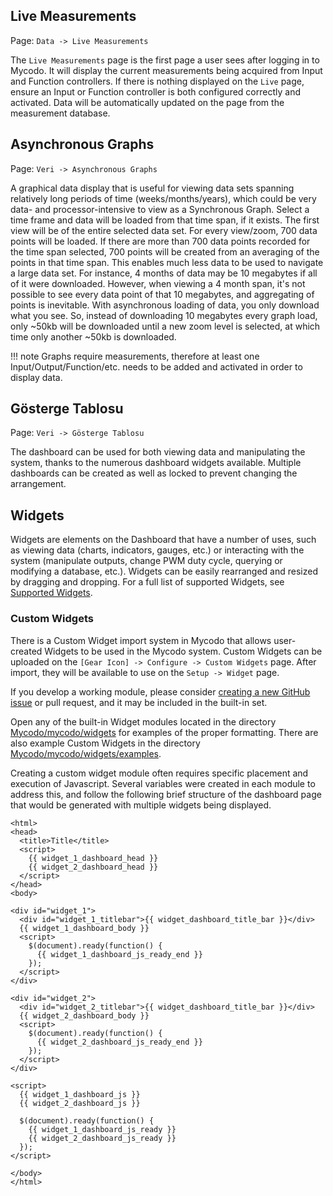 ## Live Measurements

Page\: `Data -> Live Measurements`

The `Live Measurements` page is the first page a user sees after logging in to Mycodo. It will display the current measurements being acquired from Input and Function controllers. If there is nothing displayed on the `Live` page, ensure an Input or Function controller is both configured correctly and activated. Data will be automatically updated on the page from the measurement database.

## Asynchronous Graphs

Page\: `Veri -> Asynchronous Graphs`

A graphical data display that is useful for viewing data sets spanning relatively long periods of time (weeks/months/years), which could be very data- and processor-intensive to view as a Synchronous Graph. Select a time frame and data will be loaded from that time span, if it exists. The first view will be of the entire selected data set. For every view/zoom, 700 data points will be loaded. If there are more than 700 data points recorded for the time span selected, 700 points will be created from an averaging of the points in that time span. This enables much less data to be used to navigate a large data set. For instance, 4 months of data may be 10 megabytes if all of it were downloaded. However, when viewing a 4 month span, it's not possible to see every data point of that 10 megabytes, and aggregating of points is inevitable. With asynchronous loading of data, you only download what you see. So, instead of downloading 10 megabytes every graph load, only ~50kb will be downloaded until a new zoom level is selected, at which time only another ~50kb is downloaded.

!!! note
    Graphs require measurements, therefore at least one Input/Output/Function/etc. needs to be added and activated in order to display data.

## Gösterge Tablosu

Page\: `Veri -> Gösterge Tablosu`

The dashboard can be used for both viewing data and manipulating the system, thanks to the numerous dashboard widgets available. Multiple dashboards can be created as well as locked to prevent changing the arrangement.

## Widgets

Widgets are elements on the Dashboard that have a number of uses, such as viewing data (charts, indicators, gauges, etc.) or interacting with the system (manipulate outputs, change PWM duty cycle, querying or modifying a database, etc.). Widgets can be easily rearranged and resized by dragging and dropping. For a full list of supported Widgets, see [Supported Widgets](Supported-Widgets.md).

### Custom Widgets

There is a Custom Widget import system in Mycodo that allows user-created Widgets to be used in the Mycodo system. Custom Widgets can be uploaded on the `[Gear Icon] -> Configure -> Custom Widgets` page. After import, they will be available to use on the `Setup -> Widget` page.

If you develop a working module, please consider [creating a new GitHub issue](https://github.com/kizniche/Mycodo/issues/new?assignees=&labels=&template=feature-request.md&title=New%20Module) or pull request, and it may be included in the built-in set.

Open any of the built-in Widget modules located in the directory [Mycodo/mycodo/widgets](https://github.com/kizniche/Mycodo/tree/master/mycodo/widgets/) for examples of the proper formatting. There are also example Custom Widgets in the directory [Mycodo/mycodo/widgets/examples](https://github.com/kizniche/Mycodo/tree/master/mycodo/widgets/examples).

Creating a custom widget module often requires specific placement and execution of Javascript. Several variables were created in each module to address this, and follow the following brief structure of the dashboard page that would be generated with multiple widgets being displayed.

```angular2html
<html>
<head>
  <title>Title</title>
  <script>
    {{ widget_1_dashboard_head }}
    {{ widget_2_dashboard_head }}
  </script>
</head>
<body>

<div id="widget_1">
  <div id="widget_1_titlebar">{{ widget_dashboard_title_bar }}</div>
  {{ widget_1_dashboard_body }}
  <script>
    $(document).ready(function() {
      {{ widget_1_dashboard_js_ready_end }}
    });
  </script>
</div>

<div id="widget_2">
  <div id="widget_2_titlebar">{{ widget_dashboard_title_bar }}</div>
  {{ widget_2_dashboard_body }}
  <script>
    $(document).ready(function() {
      {{ widget_2_dashboard_js_ready_end }}
    });
  </script>
</div>

<script>
  {{ widget_1_dashboard_js }}
  {{ widget_2_dashboard_js }}

  $(document).ready(function() {
    {{ widget_1_dashboard_js_ready }}
    {{ widget_2_dashboard_js_ready }}
  });
</script>

</body>
</html>
```
